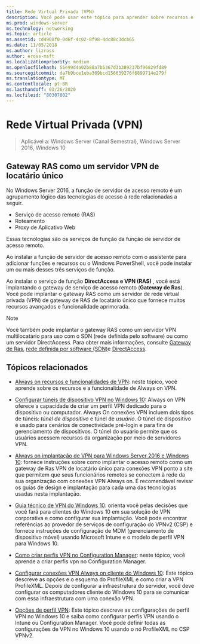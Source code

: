 ```yaml
---
title: Rede Virtual Privada (VPN)
description: Você pode usar este tópico para aprender sobre recursos e funcionalidades de VPN do Windows Server 2016 e do Windows 10.
ms.prod: windows-server
ms.technology: networking
ms.topic: article
ms.assetid: cd4908f0-0d6f-4c02-8f98-4dc88c3dcb65
ms.date: 11/05/2018
ms.author: lizross
author: eross-msft
ms.localizationpriority: medium
ms.openlocfilehash: 55e99d4a02b88a7b5367d3b389237bf96829fd89
ms.sourcegitcommit: da7b9bce1eba369bcd156639276f6899714e279f
ms.translationtype: MT
ms.contentlocale: pt-BR
ms.lasthandoff: 03/26/2020
ms.locfileid: "80307802"
---
```

# <a name="virtual-private-networking-vpn"></a>Rede Virtual Privada (VPN)

>Aplicável a: Windows Server (Canal Semestral), Windows Server 2016, Windows 10

## <a name="ras-gateway-as-a-single-tenant-vpn-server"></a>Gateway RAS como um servidor VPN de locatário único

No Windows Server 2016, a função de servidor de acesso remoto é um agrupamento lógico das tecnologias de acesso à rede relacionadas a seguir.

- Serviço de acesso remoto (RAS)
- Roteamento
- Proxy de Aplicativo Web

Essas tecnologias são os serviços de função da função de servidor de acesso remoto.

Ao instalar a função de servidor de acesso remoto com o assistente para adicionar funções e recursos ou o Windows PowerShell, você pode instalar um ou mais desses três serviços de função.

Ao instalar o serviço de função **DirectAccess e VPN (RAS)** , você está implantando o gateway de serviço de acesso remoto (**Gateway de Ras**). Você pode implantar o gateway RAS como um servidor de rede virtual privada (VPN) de gateway de RAS de locatário único que fornece muitos recursos avançados e funcionalidade aprimorada.

>[!NOTE]
>Você também pode implantar o gateway RAS como um servidor VPN multilocatário para uso com o SDN (rede definida pelo software) ou como um servidor DirectAccess. Para obter mais informações, consulte [Gateway de Ras](https://docs.microsoft.com/windows-server/remote/remote-access/ras-gateway/ras-gateway), [rede definida por software (SDN)](https://docs.microsoft.com/windows-server/networking/sdn/software-defined-networking)e [DirectAccess](https://docs.microsoft.com/windows-server/remote/remote-access/directaccess/directaccess).

## <a name="related-topics"></a>Tópicos relacionados
- [Always on recursos e funcionalidades de VPN](vpn-map-da.md): neste tópico, você aprende sobre os recursos e a funcionalidade de Always on VPN. 

- [Configurar túneis de dispositivo VPN no Windows 10](vpn-device-tunnel-config.md): Always on VPN oferece a capacidade de criar um perfil VPN dedicado para o dispositivo ou computador. Always On conexões VPN incluem dois tipos de túneis: _túnel de dispositivo_ e túnel de _usuário_. O túnel de dispositivo é usado para cenários de conectividade pré-login e para fins de gerenciamento de dispositivos. O túnel do usuário permite que os usuários acessem recursos da organização por meio de servidores VPN.

- [Always on implantação de VPN para Windows Server 2016 e Windows 10](always-on-vpn/deploy/always-on-vpn-deploy.md): fornece instruções sobre como implantar o acesso remoto como um gateway de Ras VPN de locatário único para conexões VPN ponto a site que permitem que seus funcionários remotos se conectem à rede da sua organização com conexões VPN Always on. É recomendável revisar os guias de design e implantação para cada uma das tecnologias usadas nesta implantação.

- [Guia técnico de VPN do Windows 10](https://docs.microsoft.com/windows/access-protection/vpn/vpn-guide): orienta você pelas decisões que você fará para clientes do Windows 10 em sua solução de VPN corporativa e como configurar sua implantação. Você pode encontrar referências ao provedor de serviços de configuração do VPNv2 (CSP) e fornece instruções de configuração de MDM (gerenciamento de dispositivo móvel) usando Microsoft Intune e o modelo de perfil VPN para Windows 10.

- [Como criar perfis VPN no Configuration Manager](https://docs.microsoft.com/configmgr/protect/deploy-use/create-vpn-profiles): neste tópico, você aprende a criar perfis vpn no Configuration Manager.

- [Configurar conexões VPN Always on cliente do Windows 10](https://docs.microsoft.com/windows-server/remote/remote-access/vpn/always-on-vpn/deploy/vpn-deploy-client-vpn-connections): Este tópico descreve as opções e o esquema do ProfileXML e como criar a VPN ProfileXML. Depois de configurar a infraestrutura do servidor, você deve configurar os computadores cliente do Windows 10 para se comunicar com essa infraestrutura com uma conexão VPN.

- [Opções de perfil VPN](https://docs.microsoft.com/windows/access-protection/vpn/vpn-profile-options): Este tópico descreve as configurações de perfil VPN no Windows 10 e saiba como configurar perfis VPN usando o Intune ou Configuration Manager. Você pode definir todas as configurações de VPN no Windows 10 usando o nó ProfileXML no CSP VPNv2.
